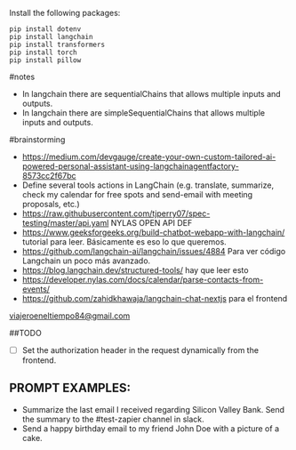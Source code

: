 

Install the following packages:

```
pip install dotenv
pip install langchain
pip install transformers
pip install torch
pip install pillow
```

#notes 

- In langchain there are sequentialChains that allows multiple inputs and outputs.
- In langchain there are simpleSequentialChains that allows multiple inputs and outputs.

#brainstorming

- https://medium.com/devgauge/create-your-own-custom-tailored-ai-powered-personal-assistant-using-langchainagentfactory-8573cc2f67bc
- Define several tools actions in LangChain (e.g. translate, summarize, check my calendar for free spots and send-email with meeting proposals, etc.)
- https://raw.githubusercontent.com/tjperry07/spec-testing/master/api.yaml  NYLAS OPEN API DEF
- https://www.geeksforgeeks.org/build-chatbot-webapp-with-langchain/ tutorial para leer. Básicamente es eso lo que queremos.
- https://github.com/langchain-ai/langchain/issues/4884 Para ver código Langchain un poco más avanzado.
- https://blog.langchain.dev/structured-tools/ hay que leer esto
- https://developer.nylas.com/docs/calendar/parse-contacts-from-events/
- https://github.com/zahidkhawaja/langchain-chat-nextjs para el frontend



viajeroeneltiempo84@gmail.com

##TODO

- [ ] Set the authorization header in the request dynamically from the frontend.


## PROMPT EXAMPLES: 

- Summarize the last email I received regarding Silicon Valley Bank. Send the summary to the #test-zapier channel in slack.
- Send a happy birthday email to my friend John Doe with a picture of a cake.